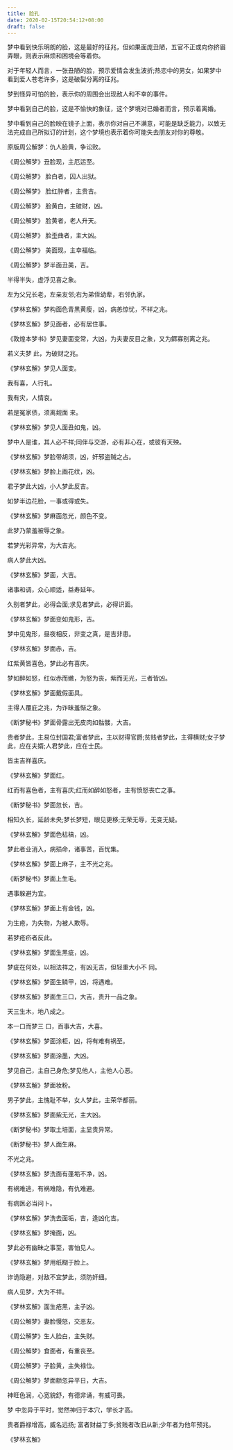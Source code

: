 ```yaml
---
title: 脸孔
date: 2020-02-15T20:54:12+08:00
draft: false
---
```


梦中看到快乐明朗的脸，这是最好的征兆，但如果面庞丑陋，五官不正或向你挤眉弄眼，则表示麻烦和困境会等着你。

对于年轻人而言，一张丑陋的脸，预示爱情会发生波折;热恋中的男女，如果梦中看到爱人苍老许多，这是破裂分离的征兆。

梦到怪异可怕的脸，表示你的周围会出现敌人和不幸的事件。

梦中看到自己的脸，这是不愉快的象征，这个梦境对已婚者而言，预示着离婚。

梦中看到自己的脸映在镜子上面，表示你对自己不满意，可能是缺乏能力，以致无法完成自己所拟订的计划，这个梦境也表示着你可能失去朋友对你的尊敬。

原版周公解梦：仇人脸黄，争讼败。

《周公解梦》丑脸现，主厄运至。

《周公解梦》 脸白者，囚人出狱。

《周公解梦》 脸红肿者，主贵吉。

《周公解梦》 脸黄白，主破财，凶。

《周公解梦》 脸黄者，老人升天。

《周公解梦》 脸歪曲者，主大凶。

《周公解梦》 美面现，主幸福临。

《周公解梦》梦半面丑美，吉。

半得半失，虚浮见喜之象。

左为父兄长老，左亲友邻;右为弟侄幼辈，右邻仇家。

《梦林玄解》梦构面色青黑黄瘦，凶，病恙惊忧，不祥之兆。

《梦林玄解》梦见面者，必有居住事。

《敦煌本梦书》梦见妻面变常，大凶，为夫妻反目之象，又为鳏寡别离之兆。

若义夫梦 此，为破财之兆。

《梦林玄解》梦见人面变。

我有喜，人行礼。

我有灾，人情哀。

若是冤家债，须离觌面 来。

《梦林玄解》梦见人面丑如鬼，凶。

梦中人是谁，其人必不祥;同伴与交游，必有非心在，或彼有天殃。

《梦林玄解》梦脸带胡须，凶，奸邪盗贼之占。

《梦林玄解》梦脸上画花纹，凶。

君子梦此大凶，小人梦此反吉。

如梦半边花脸，一事或得或失。

《梦林玄解》梦麻面忽光，颜色不变。

此梦乃蒙羞被辱之象。

若梦光彩异常，为大吉兆。

病人梦此大凶。

《梦林玄解》梦面，大吉。

诸事和调，众心顺适，益寿延年。

久别者梦此，必得会面;求见者梦此，必得识面。

《梦林玄解》梦面变如鬼形，吉。

梦中见鬼形，昼夜相反，非变之真，是吉非患。

《梦林玄解》梦面赤，吉。

红紫黄皆喜色，梦此必有喜庆。

梦如醉如怒，红似赤而嫩，为怒为丧，紫而无光，三者皆凶。

《梦林玄解》梦面戴假面具。

主得人覆庇之兆，为诈昧羞惭之象。

《断梦秘书》梦面骨露出无皮肉如骷髅，大吉。

贵者梦此，主易位封国君;富者梦此，主以财得官爵;贫贱者梦此，主得横财;女子梦此，应在夫婿;人君梦此，应在士民。

皆主吉祥喜庆。

《梦林玄解》梦面红。

红而有喜色者，主有喜庆;红而如醉如怒者，主有愤怒丧亡之事。

《断梦秘书》梦面忽长，吉。

相知久长，延龄未央;梦长梦短，眼见更移;无荣无辱，无变无疑。

《梦林玄解》梦面色枯槁，凶。

梦此者业消入，病殒命，诸事苦，百忧集。

《梦林玄解》梦面上麻子，主不光之兆。

《断梦秘书》梦面上生毛。

遇事躲避为宜。

《梦林玄解》梦面上有金钱，凶。

为生疮，为失物，为被人欺辱。

若梦疮疥者反此。

 《梦林玄解》梦面生黑疵，凶。

梦疵在何处，以相法祥之，有凶无吉，但轻重大小不 同。

《梦林玄解》梦面生鳞甲，凶，将遇难。

《梦林玄解》梦面生三口，大吉，贵升一品之象。

天三生木，地八成之。

本一口而梦三 口，百事大吉，大喜。

《梦林玄解》梦面涂柜，凶，将有难有祸至。

《梦林玄解》梦面涂墨，大凶。

梦见自己，主自己身危;梦见他人，主他人心恶。

《梦林玄解》梦面妆粉。

男子梦此，主愧耻不举，女人梦此，主荣华都丽。

《梦林玄解》梦面紫无光，主大凶。

《断梦秘书》梦取土培面，主显贵异常。

《断梦秘书》梦人面生麻。

不光之兆。

《梦林玄解》梦洗面有蓬垢不净，凶。

有祸难逃，有祸难隐，有仇难避。

有病医必当问卜。

《梦林玄解》梦洗去面垢，吉，逢凶化吉。

《梦林玄解》梦掩面，凶。

梦此必有幽昧之事至，害怕见人。

《梦林玄解》梦用纸糊于脸上。

诈诡隐避，对敌不宜梦此，须防奸细。

病人见梦，大为不祥。

《梦林玄解》面生疮黑，主子凶。

《周公解梦》妻脸慢怒，交恶友。

《周公解梦》生人脸白，主失财。

《周公解梦》食面者，有重丧至。

《周公解梦》子脸黄，主失禄位。

《周公解梦》梦面额忽异平日，大吉。

神旺色润，心宽貌舒，有德非诵，有威可畏。

梦 中忽异于平时，觉然神归于本穴，学长才高。

贵者爵禄增高，威名远扬; 富者财益丁多;贫贱者改旧从新;少年者为他年预兆。

《梦林玄解》